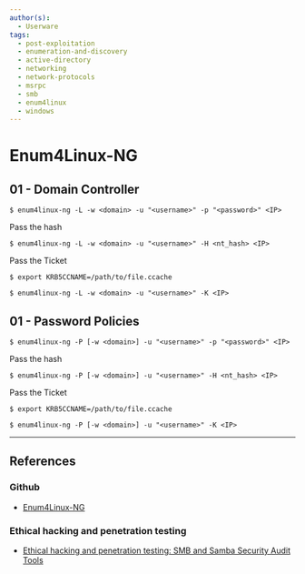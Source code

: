 ```yaml
---
author(s):
  - Userware
tags:
  - post-exploitation
  - enumeration-and-discovery
  - active-directory
  - networking
  - network-protocols
  - msrpc
  - smb
  - enum4linux
  - windows
---
```

# Enum4Linux-NG

## 01 - Domain Controller

```
$ enum4linux-ng -L -w <domain> -u "<username>" -p "<password>" <IP>
```

Pass the hash

```
$ enum4linux-ng -L -w <domain> -u "<username>" -H <nt_hash> <IP>
```

Pass the Ticket

```
$ export KRB5CCNAME=/path/to/file.ccache

$ enum4linux-ng -L -w <domain> -u "<username>" -K <IP>
```

## 01 - Password Policies

```
$ enum4linux-ng -P [-w <domain>] -u "<username>" -p "<password>" <IP>
```

Pass the hash

```
$ enum4linux-ng -P [-w <domain>] -u "<username>" -H <nt_hash> <IP>
```

Pass the Ticket

```
$ export KRB5CCNAME=/path/to/file.ccache

$ enum4linux-ng -P [-w <domain>] -u "<username>" -K <IP>
```

---
## References

### Github

- [Enum4Linux-NG](https://github.com/cddmp/enum4linux-ng)

### Ethical hacking and penetration testing

- [Ethical hacking and penetration testing: SMB and Samba Security Audit Tools](https://miloserdov.org/?p=4066)